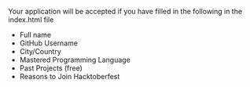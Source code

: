 Your application will be accepted if you have filled in the following in the index.html file
- Full name
- GitHub Username
- City/Country
- Mastered Programming Language
- Past Projects (free)
- Reasons to Join Hacktoberfest

